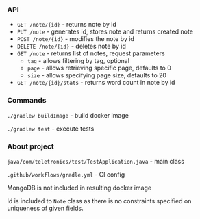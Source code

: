 ### API
* `GET /note/{id}` - returns note by id
* `PUT /note` - generates id, stores note and returns created note
* `POST /note/{id}` - modifies the note by id
* `DELETE /note/{id}` - deletes note by id
* `GET /note` - returns list of notes, request parameters
  * `tag` - allows filtering by tag, optional
  * `page` - allows retrieving specific page, defaults to 0
  * `size` - allows specifying page size, defaults to 20
* `GET /note/{id}/stats` - returns word count in note by id

### Commands
`./gradlew buildImage` - build docker image

`./gradlew test` - execute tests

### About project
`java/com/teletronics/test/TestApplication.java` - main class

`.github/workflows/gradle.yml` - CI config

MongoDB is not included in resulting docker image

Id is included to `Note` class as there is no constraints specified on uniqueness of given fields.